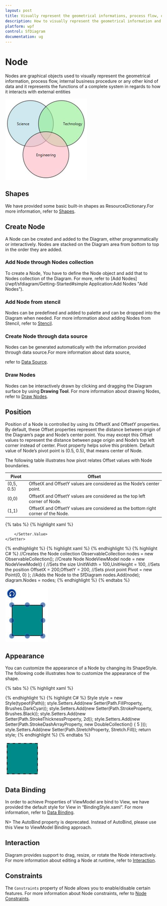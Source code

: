 ```yaml
---
layout: post
title: Visually represent the geometrical informations, process flow, or entities.
description: How to visually represent the geometrical information and process flows as nodes?
platform: wpf
control: SfDiagram
documentation: ug
---
```


# Node

Nodes are graphical objects used to visually represent the geometrical information, process flow, internal business procedure or any other kind of data and it represents the functions of a complete system in regards to how it interacts with external entities

![](Node_images/Node_img1.jpeg)

## Shapes

We have provided some basic built-in shapes as ResourceDictionary.For more information, refer to  [Shapes](/wpf/sfdiagram/Shapes). 

## Create Node

A Node can be created and added to the Diagram, either programmatically or interactively. Nodes are stacked on the Diagram area from bottom to top in the order they are added.

### Add Node through Nodes collection 

To create a Node, You have to define the Node object and add that to Nodes collection of the Diagram.
For more, refer to  [Add Nodes](/wpf/sfdiagram/Getting-Started#simple Application:Add Nodes "Add Nodes"). 

### Add Node from stencil

Nodes can be predefined and added to palette and can be dropped into the Diagram when needed. For more information about adding Nodes from Stencil, refer to [Stencil](/wpf/sfdiagram/Stencil "Stencil").

### Create Node through data source

Nodes can be generated automatically with the information provided through data source.For more information about data source, 

refer to [Data Source](/wpf/sfdiagram/DataSource "DataSource").

### Draw Nodes

Nodes can be interactively drawn by clicking and dragging the Diagram surface by using **Drawing Tool**. For more information about drawing Nodes, refer to [Draw Nodes](/wpf/sfdiagram/Tools#drawing-tools:shapes "Draw Nodes").

## Position

Position of a Node is controlled by using its OffsetX and OffsetY properties. By default, these Offset properties represent the distance between origin of the Diagram’s page and Node’s center point. You may except this Offset values to represent the distance between page origin and Node’s top left corner instead of center. Pivot property helps solve this problem. Default value of Node’s pivot point is (0.5, 0.5), that means center of Node.

The following table illustrates how pivot relates Offset values with Node boundaries.

| Pivot | Offset |
|---|---|
| (0,5, 0.5) |  OffsetX and OffsetY values are considered as the Node’s center point. |
| (0,0) | OffsetX and OffsetY values are considered as the top left corner of Node. |
| (1,1) | OffsetX and OffsetY values are considered as the bottom right corner of the Node. |

{% tabs %}
{% highlight xaml %}
<!--Style for Node-->
<Style TargetType="syncfusion:Node" BasedOn="{StaticResource NodeBindingStyle}">
    <Setter Property="Shape" Value="{StaticResource Rectangle}"/>
    <Setter Property="ShapeStyle">
        <Setter.Value>
            <Style TargetType="Path">
                <Setter Property="Fill" Value="DarkCyan"/>
                <Setter Property="Stroke" Value="Black"/>
                <Setter Property="StrokeThickness" Value="2"/>
                <Setter Property="Stretch" Value="Fill"/>
            </Style>
        </Setter.Value>
    </Setter>
</Style>
{% endhighlight %}
{% highlight xaml %}
<!--Initialize SfDiagram-->
<syncfusion:SfDiagram  x:Name="diagram">
    <!--Initialize NodeCollection-->
    <syncfusion:SfDiagram.Nodes>
        <syncfusion:NodeCollection>
            <!--Initialize Node-->
            <syncfusion:NodeViewModel UnitWidth="100" UnitHeight="100" OffsetX="200" OffsetY="200"
                                      Pivot="0,0">
            </syncfusion:NodeViewModel>
        </syncfusion:NodeCollection>
    </syncfusion:SfDiagram.Nodes>
</syncfusion:SfDiagram>
{% endhighlight %}
{% highlight C# %}
//Creates the Node collection
ObservableCollection<NodeViewModel> nodes = new ObservableCollection<NodeViewModel>();
//Create Node
NodeViewModel node = new NodeViewModel()
{
    //Sets the size
	UnitWidth = 100,UnitHeight = 100,   
    //Sets the position
	OffsetX = 200,OffsetY = 200,
    //Sets pivot point
	Pivot = new Point(0, 0)
};
//Adds the Node to the SfDiagram 
nodes.Add(node);
diagram.Nodes = nodes;
{% endhighlight %}
{% endtabs %}

![](Node_images/Node_img3.jpeg)

## Appearance

You can customize the appearance of a Node by changing its ShapeStyle. The following code illustrates how to customize the appearance of the shape.

{% tabs %}
{% highlight xaml %}
<Style TargetType="Path" x:Key="shapestyle">
  <Setter Property="Fill" Value="DarkCyan"></Setter>
  <Setter Property="Stroke" Value="Black"/>
  <Setter Property="StrokeDashArray" Value="4,5"></Setter>
  <Setter Property="StrokeThickness" Value="2"></Setter>
  <Setter Property="Stretch" Value="Fill"></Setter>   
</Style>
{% endhighlight %}
{% highlight C# %}
Style style = new Style(typeof(Path));
style.Setters.Add(new Setter(Path.FillProperty, Brushes.DarkCyan));
style.Setters.Add(new Setter(Path.StrokeProperty, Brushes.Black));
style.Setters.Add(new Setter(Path.StrokeThicknessProperty, 2d));
style.Setters.Add(new Setter(Path.StrokeDashArrayProperty, new DoubleCollection() { 5 }));            
style.Setters.Add(new Setter(Path.StretchProperty, Stretch.Fill));
return style;
{% endhighlight %}
{% endtabs %}

![](Node_images/Node_img4.jpeg)

## Data Binding

In order to achieve Properties of ViewModel are bind to View, we have provided the default style for View in “BindingStyle.xaml”. For more information, refer to [Data Binding](/wpf/sfdiagram/Data-Binding).

N> The AutoBind property is deprecated. Instead of AutoBind, please use this View to ViewModel Binding approach.

## Interaction

Diagram provides support to drag, resize, or rotate the Node interactively. For more information about editing a Node at runtime, refer to [Interaction](/wpf/sfdiagram/Interaction "Interaction").

## Constraints

The `Constraints` property of Node allows you to enable/disable certain features. For more information about Node constraints, refer to [Node Constraints](/wpf/sfdiagram/Constraints#NodeConstraints "Node Constraints").